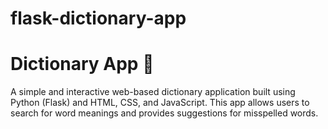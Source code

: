 # flask-dictionary-app
<h1>Dictionary App 📝</h1>
    <p>
        A simple and interactive web-based dictionary application built using Python (Flask) and HTML, CSS, and JavaScript. 
        This app allows users to search for word meanings and provides suggestions for misspelled words.
    </p>

  
